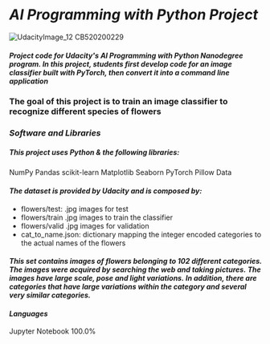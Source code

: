    # *AI Programming with Python Project*
   

![UdacityImage_12 _CB520200229_](https://user-images.githubusercontent.com/33560386/103129495-6eaebb00-46b2-11eb-8e06-43d11a8b2c77.png)


#### *Project code for Udacity's AI Programming with Python Nanodegree program. In this project, students first develop code for an image classifier built with PyTorch, then convert it into a command line application*

### The goal of this project is to train an image classifier to recognize different species of flowers


### *Software and Libraries*

##### This project uses Python & the following libraries:
 NumPy
 Pandas
 scikit-learn
 Matplotlib
 Seaborn
 PyTorch
 Pillow
 Data


#### *The dataset is provided by Udacity and is composed by:*
- flowers/test: .jpg images for test
- flowers/train .jpg images to train the classifier
- flowers/valid .jpg images for validation
- cat_to_name.json: dictionary mapping the integer encoded categories to the actual names of the flowers

#### *This set contains images of flowers belonging to 102 different categories.* *The images were acquired by searching the web and taking pictures.* *The images have large scale, pose and light variations.* *In addition, there are categories that have large variations within the category and several very similar categories.*

#### *Languages*
Jupyter Notebook
100.0%
